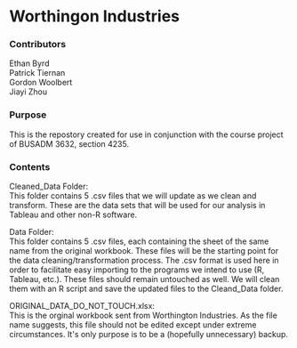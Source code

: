 # Worthingon Industries

### Contributors
Ethan Byrd  
Patrick Tiernan  
Gordon Woolbert  
Jiayi Zhou

### Purpose

This is the repostory created for use in conjunction with the course project of BUSADM 3632, section 4235. 

### Contents

Cleaned_Data Folder:  
This folder contains 5 .csv files that we will update as we clean and transform. These are the data sets that will be used for our analysis in Tableau and other non-R software.  

Data Folder:  
This folder contains 5 .csv files, each containing the sheet of the same name from the original workbook. These files will be the starting point for the data cleaning/transformation process. The .csv format is used here in order to facilitate easy importing to the programs we intend to use (R, Tableau, etc.). These files should remain untouched as well. We will clean them with an R script and save the updated files to the Cleand_Data folder.

ORIGINAL_DATA_DO_NOT_TOUCH.xlsx:  
This is the orginal workbook sent from Worthington Industries. As the file name suggests, this file should not be edited except under extreme circumstances. It's only purpose is to be a (hopefully unnecessary) backup.
